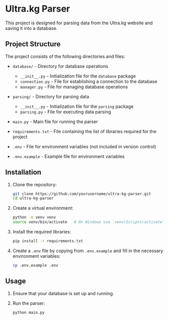 # Ultra.kg Parser

This project is designed for parsing data from the Ultra.kg website and saving it into a database.

## Project Structure

The project consists of the following directories and files:

- `database/` - Directory for database operations
  - `__init__.py` - Initialization file for the `database` package
  - `connection.py` - File for establishing a connection to the database
  - `manager.py` - File for managing database operations

- `parsing/` - Directory for parsing data
  - `__init__.py` - Initialization file for the `parsing` package
  - `parsing.py` - File for executing data parsing

- `main.py` - Main file for running the parser
- `requirements.txt` - File containing the list of libraries required for the project
- `.env` - File for environment variables (not included in version control)
- `.env.example` - Example file for environment variables


## Installation

1. Clone the repository:
    ```bash
    git clone https://github.com/yourusername/ultra-kg-parser.git
    cd ultra-kg-parser
    ```

2. Create a virtual environment:
    ```bash
    python -m venv venv
    source venv/bin/activate   # On Windows use `venv\Scripts\activate`
    ```

3. Install the required libraries:
    ```bash
    pip install -r requirements.txt
    ```

4. Create a `.env` file by copying from `.env.example` and fill in the necessary environment variables:
    ```bash
    cp .env.example .env
    ```

## Usage

1. Ensure that your database is set up and running.

2. Run the parser:
    ```bash
    python main.py
    ```
